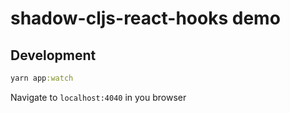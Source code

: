 # shadow-cljs-react-hooks demo

## Development

```clojure
yarn app:watch
```
Navigate to `localhost:4040` in you browser
